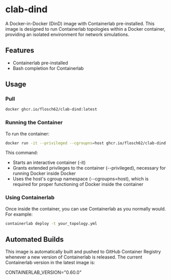 # clab-dind

A Docker-in-Docker (DinD) image with Containerlab pre-installed. This image is designed to run Containerlab topologies within a Docker container, providing an isolated environment for network simulations.

## Features

- Containerlab pre-installed
- Bash completion for Containerlab

## Usage

### Pull

```bash
docker ghcr.io/flosch62/clab-dind:latest
```

### Running the Container

To run the container:
```bash
docker run -it --privileged --cgroupns=host ghcr.io/flosch62/clab-dind:latest
```

This command:
- Starts an interactive container (-it)
- Grants extended privileges to the container (--privileged), necessary for running Docker inside Docker
- Uses the host's cgroup namespace (--cgroupns=host), which is required for proper functioning of Docker inside the container

### Using Containerlab

Once inside the container, you can use Containerlab as you normally would. For example:
```bash
containerlab deploy -t your_topology.yml
```

## Automated Builds

This image is automatically built and pushed to GitHub Container Registry whenever a new version of Containerlab is released. The current Containerlab version in the latest image is:

CONTAINERLAB_VERSION="0.60.0"